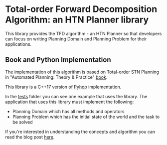 # Total-order Forward Decomposition Algorithm: an HTN Planner library

This library provides the TFD algorithm - an HTN Planner so that developers can focus on writing Planning Domain and Planning Problem for their applications.

## Book and Python Implementation

The implementation of this algorithm is based on Total-order STN Planning in "Automated Planning: Theory & Practice" [book](https://www.amazon.sg/Automated-Planning-Practice-Malik-Ghallab/dp/1558608567).

This library is a C++17 version of [Pyhop](https://bitbucket.org/dananau/pyhop/src/master/) implementation.

In the [tests](tests) folder you can see one example that uses the library. The application that uses this library must implement the following:
* Planning Domain which has all methods and operators
* Planning Problem which has the initial state of the world and the task to be solved

If you're interested in understanding the concepts and algorithm you can read the blog post [here](https://towardsdatascience.com/total-order-forward-decomposition-an-htn-planner-cebae7555fff).
